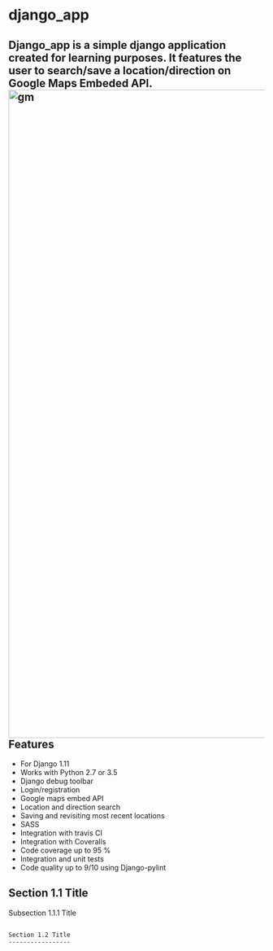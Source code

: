 
django_app
===============
Django_app is a simple django application created for learning purposes. It features the user to search/save a location/direction on Google Maps Embeded API.
<img width="1274" alt="gm" src="https://user-images.githubusercontent.com/26566198/34909233-76444f3a-f89d-11e7-8181-0b880e31bbe3.png">
Features
---------

* For Django 1.11
* Works with Python 2.7 or 3.5
* Django debug toolbar
* Login/registration
* Google maps embed API
* Location and direction search
* Saving and revisiting most recent locations
* SASS 
* Integration with travis CI
* Integration with Coveralls
* Code coverage up to 95 %
* Integration and unit tests
* Code quality up to 9/10 using Django-pylint

Section 1.1 Title
-----------------

Subsection 1.1.1 Title
~~~~~~~~~~~~~~~~~~~~~~

Section 1.2 Title
-----------------


